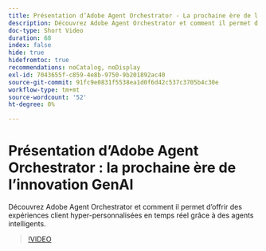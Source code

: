```yaml
---
title: Présentation d’Adobe Agent Orchestrator - La prochaine ère de l’innovation GenAI
description: Découvrez Adobe Agent Orchestrator et comment il permet d’offrir des expériences client hyper-personnalisées en temps réel grâce à des agents intelligents.
doc-type: Short Video
duration: 68
index: false
hide: true
hidefromtoc: true
recommendations: noCatalog, noDisplay
exl-id: 7043655f-c859-4e8b-9750-9b201892ac40
source-git-commit: 91fc9e0831f5538ea1d0f6d42c537c3705b4c30e
workflow-type: tm+mt
source-wordcount: '52'
ht-degree: 0%

---
```


# Présentation d’Adobe Agent Orchestrator : la prochaine ère de l’innovation GenAI

Découvrez Adobe Agent Orchestrator et comment il permet d’offrir des expériences client hyper-personnalisées en temps réel grâce à des agents intelligents.

<!-- 62_S653_3442539_67_introducing-adobes-agent-orchestrator-the-next-era-of-genai-innovation -->
>[!VIDEO](https://video.tv.adobe.com/v/3458307/?learn=on&enablevpops=true)
